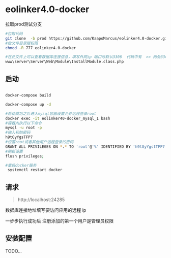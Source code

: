 # eolinker4.0-docker

拉取prod测试分支 
```bash
#拉取代码
git clone  -b prod https://github.com/KaapoMarcus/eolinker4.0-docker.git
#给文件目录赋权限
chmod -R 777 eolinker4.0-docker
```
```bash
#在此文件上可以查看数据库连接信息，填写外网ip 端口号默认3306  代码中有  >> 两处3306端口
www\server\Server\Web\Module\InstallModule.class.php
```

## 启动

```bash

docker-compose build

docker-compose up -d

```
```bash
#启动成功之后进入mysql容器设置允许远程登录root
docker exec -it eolinker40-docker_mysql_1 bash
#容器内执行以下命令
mysql -u root -p
#输入初始密码
h9tGyYgsTFP7
#设置root或者其他用户远程登录的密码
GRANT ALL PRIVILEGES ON *.* TO 'root'@'%' IDENTIFIED BY 'h9tGyYgstTFP7' WITH GRANT OPTION;
#刷新设置
flush privileges;
```
```bash
#重启docker服务
 systemctl restart docker
```
## 请求

> http://localhost:24285

数据库连接地址填写要访问应用的远程 ip

一步步执行成功后  注册添加的第一个用户是管理员权限

## 安装配置

TODO...
